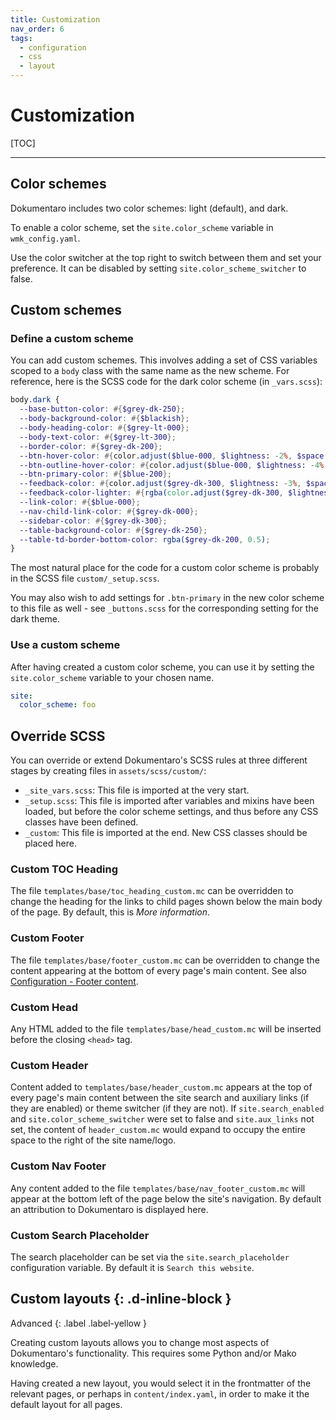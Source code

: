 ```yaml
---
title: Customization
nav_order: 6
tags:
  - configuration
  - css
  - layout
---
```


# Customization

[TOC]

---

## Color schemes

Dokumentaro includes two color schemes: light (default), and dark.

To enable a color scheme, set the `site.color_scheme` variable in `wmk_config.yaml`.

Use the color switcher at the top right to switch between them and set your preference.
It can be disabled by setting `site.color_scheme_switcher` to false.

## Custom schemes

### Define a custom scheme

You can add custom schemes. This involves adding a set of CSS variables scoped to a `body` class with the same name as the new scheme. For reference, here is the SCSS code for the dark color scheme (in `_vars.scss`):

```scss
body.dark {
  --base-button-color: #{$grey-dk-250};
  --body-background-color: #{$blackish};
  --body-heading-color: #{$grey-lt-000};
  --body-text-color: #{$grey-lt-300};
  --border-color: #{$grey-dk-200};
  --btn-hover-color: #{color.adjust($blue-000, $lightness: -2%, $space: hsl)};
  --btn-outline-hover-color: #{color.adjust($blue-000, $lightness: -4%, $space: hsl)};
  --btn-primary-color: #{$blue-200};
  --feedback-color: #{color.adjust($grey-dk-300, $lightness: -3%, $space: hsl)};
  --feedback-color-lighter: #{rgba(color.adjust($grey-dk-300, $lightness: -3%, $space: hsl), 0.8)};
  --link-color: #{$blue-000};
  --nav-child-link-color: #{$grey-dk-000};
  --sidebar-color: #{$grey-dk-300};
  --table-background-color: #{$grey-dk-250};
  --table-td-border-bottom-color: rgba($grey-dk-200, 0.5);
}
```

The most natural place for the code for a custom color scheme is probably in the SCSS file `custom/_setup.scss`.

You may also wish to add settings for `.btn-primary` in the new color scheme to this file as well - see `_buttons.scss` for the corresponding setting for the dark theme.

### Use a custom scheme

After having created a custom color scheme, you can use it by setting the `site.color_scheme` variable to your chosen name.

```yaml
site:
  color_scheme: foo
```

## Override SCSS

You can override or extend Dokumentaro's SCSS rules at three different stages by creating files in `assets/scss/custom/`:

- `_site_vars.scss`: This file is imported at the very start.
- `_setup.scss`: This file is imported after variables and mixins have been loaded, but before the color scheme settings, and thus before any CSS classes have been defined.
- `_custom`: This file is imported at the end. New CSS classes should be placed here.


### Custom TOC Heading

The file `templates/base/toc_heading_custom.mc` can be overridden to change the heading for the links to child pages shown below the main body of the page. By default, this is *More information*.

### Custom Footer

The file `templates/base/footer_custom.mc` can be overridden to change the content appearing at the bottom of every page's main content. See also [Configuration - Footer content](../configuration/#footer-content).

### Custom Head

Any HTML added to the file `templates/base/head_custom.mc` will be inserted before the closing `<head>` tag.

### Custom Header

Content added to `templates/base/header_custom.mc` appears at the top of every page's main content between the site search and auxiliary links (if they are enabled) or theme switcher (if they are not). If `site.search_enabled` and `site.color_scheme_switcher` were set to false and `site.aux_links` not set, the content of `header_custom.mc` would expand to occupy the entire space to the right of the site name/logo.

### Custom Nav Footer

Any content added to the file `templates/base/nav_footer_custom.mc` will appear at the bottom left of the page below the site's navigation. By default an attribution to Dokumentaro is displayed here.

### Custom Search Placeholder

The search placeholder can be set via the `site.search_placeholder` configuration variable. By default it is `Search this website`.

## Custom layouts {: .d-inline-block }

Advanced
{: .label .label-yellow }

Creating custom layouts allows you to change most aspects of Dokumentaro's functionality. This requires some Python and/or Mako knowledge.

Having created a new layout, you would select it in the frontmatter of the relevant pages, or perhaps in `content/index.yaml`, in order to make it the default layout for all pages.

